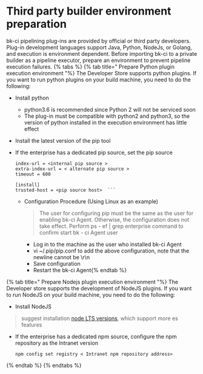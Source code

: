 # Third party builder environment preparation

bk-ci pipelining plug-ins are provided by official or third party developers. Plug-in development languages support Java, Python, NodeJs, or Golang, and execution is environment dependent. Before importing bk-ci to a private builder as a pipeline executor, prepare an environment to prevent pipeline execution failures.
{% tabs %}
{% tab title=" Prepare Python plugin execution environment "%}
The Developer Store supports python plugins. If you want to run python plugins on your build machine, you need to do the following:

* Install python

  * python3.6 is recommended since Python 2 will not be serviced soon
  * The plug-in must be compatible with python2 and python3, so the version of python installed in the execution environment has little effect 

* Install the latest version of the pip tool

* If the enterprise has a dedicated pip source, set the pip source

  ```text
  index-url = <internal pip source >
  extra-index-url = < alternate pip source >  
  timeout = 600
  
  [install]
  trusted-host = <pip source host>  ```
  ```

  * Configuration Procedure (Using Linux as an example)

    > The user for configuring pip must be the same as the user for enabling bk-ci Agent. Otherwise, the configuration does not take effect. Perform ps - ef \| grep enterprise command to confirm start bk - ci Agent user

    * Log in to the machine as the user who installed bk-ci Agent
    * vi ~/.pip/pip.conf to add the above configuration, note that the newline cannot be \r\n
    * Save configuration
    * Restart the bk-ci Agent{% endtab %}

{% tab title=" Prepare Nodejs plugin execution environment "%}
The Developer store supports the development of NodeJS plugins. If you want to run NodeJS on your build machine, you need to do the following:

* Install NodeJS

> suggest installation [node LTS versions](https://nodejs.org/en/download/), which support more es features

* If the enterprise has a dedicated npm source, configure the npm repository as the Intranet version

  ```text
  npm config set registry < Intranet npm repository address> 
  ```

{% endtab %}
{% endtabs %}

